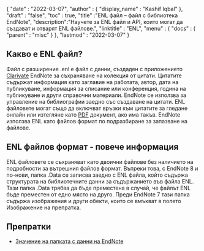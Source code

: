 {
  "date" : "2022-03-07",
  "author" : {
    "display_name" : "Kashif Iqbal"
},
  "draft" : "false",
  "toc" : true,
  "title" :"ENL файл – файл с библиотека EndNote",
  "description":"Научете за ENL файл и API, които могат да създават и отварят ENL файлове.",
  "linktitle" : "ENL",
  "menu" : {
    "docs" : {
      "parent" : "misc"
}
},
  "lastmod" : "2022-03-07"
}

## Какво е ENL файл?

Файл с разширение .enl е файл с данни, създаден с приложението [Clarivate](https://support.clarivate.com/Endnote/s/?language=en_US) EndNote за съхраняване на колекция от цитати. Цитатите съдържат информация като заглавие на работата, автор, дата на публикуване, информация за списание или конференция, година на публикуване и други справочни материали. EndNote се използва за управление на библиографии заедно със създаване на цитати. ENL файловете могат също да включват връзки към цитатите за гледане онлайн или изтегляне като [PDF](/bg/pdf/) документ, ако има такъв. EndNote използва ENL като файлов формат по подразбиране за запазване на файлове.

## ENL файлов формат - повече информация

ENL файловете се съхраняват като двоични файлове без наличието на подробности за вътрешния файлов формат. Въпреки това, с EndNote 8 и по-нови, папка .Data се записва заедно с ENL файла, който съдържа структурата на библиотечните данни за съдържанието във файла ENL. Тази папка .Data трябва да бъде преместена в случай, че файлът ENL бъде преместен от едно място на друго. Преди EndNote 7 тази папка съдържа изображения и други обекти, които се вмъкват в полето Изображение на препратка.

## Препратки

* [Значение на папката с данни на EndNote](https://support.clarivate.com/Endnote/s/article/EndNote-Description-of-the-Data-folder-that-accompanies-enl-library-files)


